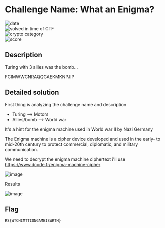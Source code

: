 
# Challenge Name: What an Enigma? 




![date](https://img.shields.io/badge/date-11.04.2021-brightgreen.svg)  
![solved in time of CTF](https://img.shields.io/badge/solved-in%20time%20of%20CTF-brightgreen.svg)   
![crypto category](https://img.shields.io/badge/category-Crypto-blueviolet.svg)   
![score](https://img.shields.io/badge/score-100-blue.svg)

## Description

Turing with 3 allies was the bomb...

FCIMWWCNRAQQGAEKMKNPJIP

## Detailed solution

First thing is analyzing the challenge name and description 

- Turing --> Motors
- Allies/bomb --> World war

It's a hint for the enigma machine used in World war II by Nazi Germany

The Enigma machine is a cipher device developed and used in the early- to mid-20th century to protect commercial, diplomatic, and military communication. 

We need to decrypt the enigma machine ciphertext i'll use https://www.dcode.fr/enigma-machine-cipher 

![image](https://user-images.githubusercontent.com/72421091/114440903-40e67700-9bba-11eb-8706-323c2ab34f44.png)

Results  

![image](https://user-images.githubusercontent.com/72421091/114440956-5196ed00-9bba-11eb-8de8-5189910e6dff.png)

## Flag

```
RS{WTCHIMTTIONGAMEISWRTH}
```
